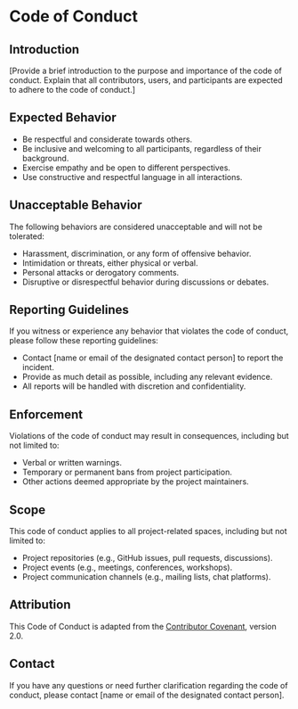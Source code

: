 # Code of Conduct

## Introduction

[Provide a brief introduction to the purpose and importance of the code of conduct. Explain that all contributors, users, and participants are expected to adhere to the code of conduct.]

## Expected Behavior

- Be respectful and considerate towards others.
- Be inclusive and welcoming to all participants, regardless of their background.
- Exercise empathy and be open to different perspectives.
- Use constructive and respectful language in all interactions.

## Unacceptable Behavior

The following behaviors are considered unacceptable and will not be tolerated:

- Harassment, discrimination, or any form of offensive behavior.
- Intimidation or threats, either physical or verbal.
- Personal attacks or derogatory comments.
- Disruptive or disrespectful behavior during discussions or debates.

## Reporting Guidelines

If you witness or experience any behavior that violates the code of conduct, please follow these reporting guidelines:

- Contact [name or email of the designated contact person] to report the incident.
- Provide as much detail as possible, including any relevant evidence.
- All reports will be handled with discretion and confidentiality.

## Enforcement

Violations of the code of conduct may result in consequences, including but not limited to:

- Verbal or written warnings.
- Temporary or permanent bans from project participation.
- Other actions deemed appropriate by the project maintainers.

## Scope

This code of conduct applies to all project-related spaces, including but not limited to:

- Project repositories (e.g., GitHub issues, pull requests, discussions).
- Project events (e.g., meetings, conferences, workshops).
- Project communication channels (e.g., mailing lists, chat platforms).

## Attribution

This Code of Conduct is adapted from the [Contributor Covenant](https://www.contributor-covenant.org/), version 2.0.

## Contact

If you have any questions or need further clarification regarding the code of conduct, please contact [name or email of the designated contact person].
